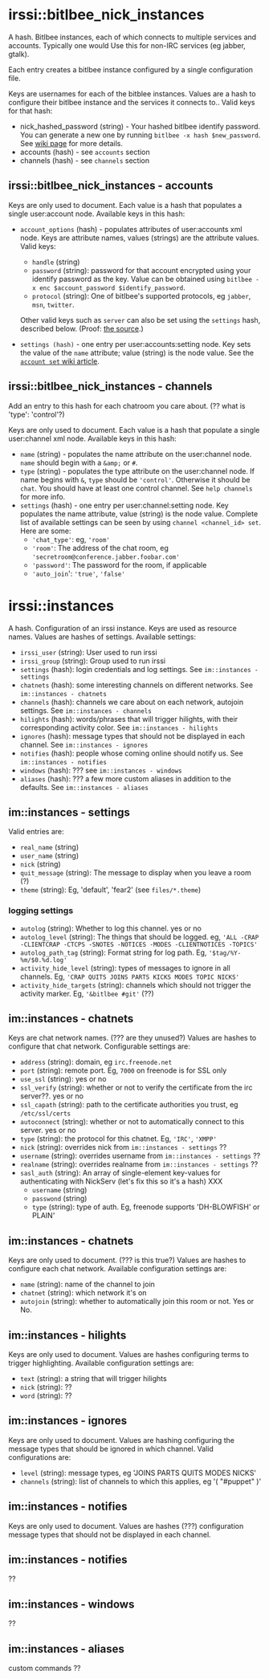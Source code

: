 irssi::bitlbee\_nick\_instances
=============================

A hash. Bitlbee instances, each of which connects to multiple services and
accounts. Typically one would Use this for non-IRC services (eg jabber, gtalk).

Each entry creates a bitlbee instance configured by a single configuration file.

Keys are usernames for each of the bitblee instances.
Values are a hash to configure their bitlbee instance and the services it
connects to..
Valid keys for that hash:

* nick\_hashed\_password (string) - Your hashed bitlbee identify password. You
  can generate a new one by running `bitlbee -x hash $new_password`. See [wiki
page](http://wiki.bitlbee.org/DecodingPasswords) for more details.
* accounts (hash) - see `accounts` section
* channels (hash) - see `channels` section


irssi::bitlbee\_nick\_instances - accounts
----------------------------------------

Keys are only used to document.
Each value is a hash that populates a single
user:account node. Available keys in this hash:

* `account_options` (hash) - populates attributes of user:accounts xml
  node. Keys are attribute names, values (strings) are the attribute values.
  Valid keys:

    * `handle` (string)
    * `password` (string): password for that account encrypted using your
      identify password as the key. Value can be obtained using
      `bitlbee -x enc $account_password $identify_password`.
    * `protocol` (string): One of bitlbee's supported protocols, eg `jabber`,
      `msn`, `twitter`.

    Other valid keys such as `server` can also be set using the `settings` hash,
    described below. (Proof: [the
    source](https://github.com/vmiklos/bitlbee/blob/master/storage_xml.c#L94).)

* `settings (hash)` - one entry per user:accounts:setting node. Key sets the
  value of the `name` attribute; value (string) is the node value. See the
  [`account set` wiki
  article](http://wiki.bitlbee.org/Commands#account_.3Caccount_id.3E_set).


irssi::bitlbee\_nick\_instances - channels
----------------------------------------

Add an entry to this hash for each chatroom you care about. (?? what is 'type':
'control'?)

Keys are only used to document.
Each value is a hash that populate a single
user:channel xml node. Available keys in this hash:

* `name` (string) - populates the name attribute on the user:channel node.
  `name` should begin with a `&amp;` or `#`.
* `type` (string) - populates the type attribute on the user:channel node. If
  name begins with `&`, `type` should be `'control'`. Otherwise it should be
  `chat`. You should have at least one control channel. See `help channels` for
  more info.
* `settings` (hash) - one entry per user:channel:setting node. Key populates the
  name attribute, value (string) is the node value. Complete list of available
  settings can be seen by using `channel <channel_id> set`. Here are some:
    * `'chat_type'`: eg, `'room'`
    * `'room'`: The address of the chat room, eg
      `'secretroom@conference.jabber.foobar.com'`
    * `'password'`: The password for the room, if applicable
    * `'auto_join`': `'true'`, `'false'`


irssi::instances
================

A hash. Configuration of an irssi instance.
Keys are used as resource names.
Values are hashes of settings.
Available settings:

* `irssi_user` (string): User used to run irssi
* `irssi_group` (string): Group used to run irssi
* `settings` (hash): login credentials and log settings. See `im::instances -
  settings`
* `chatnets` (hash): some interesting channels on different networks. See
  `im::instances - chatnets`
* `channels` (hash): channels we care about on each network, autojoin settings.
  See `im::instances - channels`
* `hilights` (hash): words/phrases that will trigger hilights, with their
  corresponding activity color. See `im::instances - hilights`
* `ignores` (hash): message types that should not be displayed in each channel. See
  `im::instances - ignores`
* `notifies` (hash): people whose coming online should notify us. See
  `im::instances - notifies`
* `windows` (hash): ??? see `im::instances - windows`
* `aliases` (hash): ??? a few more custom aliases in addition to the defaults. See
  `im::instances - aliases`

im::instances - settings
-----------------

Valid entries are:

* `real_name` (string)
* `user_name` (string)
* `nick` (string)
* `quit_message` (string): The message to display when you leave a room (?)
* `theme` (string): Eg, 'default', 'fear2' (see `files/*.theme`)

### logging settings

* `autolog` (string): Whether to log this channel. yes or no
* `autolog_level` (string): The things that should be logged. eg, `'ALL -CRAP
  -CLIENTCRAP -CTCPS -SNOTES -NOTICES -MODES -CLIENTNOTICES -TOPICS'`
* `autolog_path_tag` (string): Format string for log path. Eg,
  `'$tag/%Y-%m/$0.%d.log'`
* `activity_hide_level` (string): types of messages to ignore in all channels.
  Eg, `'CRAP QUITS JOINS PARTS KICKS MODES TOPIC NICKS'`
* `activity_hide_targets` (string): channels which should not trigger the
  activity marker. Eg, `'&bitlbee #git'` (??)

im::instances - chatnets
------------------

Keys are chat network names. (??? are they unused?)
Values are hashes to configure that chat network.
Configurable settings are:

* `address` (string): domain, eg `irc.freenode.net`
* `port` (string): remote port. Eg, `7000` on freenode is for SSL only
* `use_ssl` (string): yes or no
* `ssl_verify` (string): whether or not to verify the certificate from the irc server??.
  yes or no
* `ssl_capath` (string): path to the certificate authorities you trust, eg
  `/etc/ssl/certs`
* `autoconnect` (string): whether or not to automatically connect to this server. yes or
  no
* `type` (string): the protocol for this chatnet. Eg, `'IRC'`, `'XMPP'`
* `nick` (string): overrides nick from `im::instances - settings` ??
* `username` (string): overrides username from `im::instances - settings` ??
* `realname` (string): overrides realname from `im::instances - settings` ??
* `sasl_auth` (string): An array of single-element key-values for authenticating with
  NickServ (let's fix this so it's a hash) XXX
  * `username` (string)
  * `passwond` (string)
  * `type` (string): type of auth. Eg, freenode supports 'DH-BLOWFISH' or PLAIN'

im::instances - chatnets
------------------

Keys are only used to document. (??? is this true?)
Values are hashes to configure each chat network.
Available configuration settings are:

* `name` (string): name of the channel to join
* `chatnet` (string): which network it's on
* `autojoin` (string): whether to automatically join this room or not. Yes or
  No.

im::instances - hilights
------------------

Keys are only used to document.
Values are hashes configuring terms to trigger highlighting.
Available configuration settings are:

* `text` (string): a string that will trigger hilights
* `nick` (string): ??
* `word` (string): ??

im::instances - ignores
-----------------

Keys are only used to document.
Values are hashing configuring the message types that should be ignored in which
channel.
Valid configurations are:

* `level` (string): message types, eg 'JOINS PARTS QUITS MODES NICKS'
* `channels` (string): list of channels to which this applies, eg '( "#puppet" )'

im::instances - notifies
------------------

Keys are only used to document.
Values are hashes (???) configuration message types that should not be displayed
in each channel.

im::instances - notifies
------------------------

??

im::instances - windows
-----------------------

??

im::instances - aliases
-----------------------

custom commands ??
